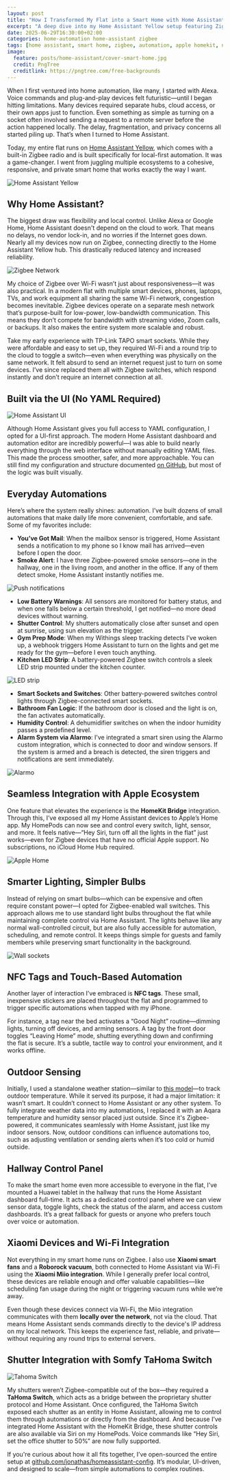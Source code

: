 ```yaml
---
layout: post
title: "How I Transformed My Flat into a Smart Home with Home Assistant"
excerpt: "A deep dive into my Home Assistant Yellow setup featuring Zigbee mesh networking, local-only device control, and advanced automations for a fully integrated smart home."
date: 2025-06-29T16:30:00+02:00
categories: home-automation home-assistant zigbee
tags: [home assistant, smart home, zigbee, automation, apple homekit, nfc, alarmo, home assistant yellow]
image:
  feature: posts/home-assistant/cover-smart-home.jpg
  credit: PngTree
  creditlink: https://pngtree.com/free-backgrounds
---
```



When I first ventured into home automation, like many, I started with Alexa. Voice commands and plug-and-play devices felt futuristic—until I began hitting limitations. Many devices required separate hubs, cloud access, or their own apps just to function. Even something as simple as turning on a socket often involved sending a request to a remote server before the action happened locally. The delay, fragmentation, and privacy concerns all started piling up. That’s when I turned to Home Assistant.

Today, my entire flat runs on [Home Assistant Yellow](https://www.home-assistant.io/yellow/), which comes with a built-in Zigbee radio and is built specifically for local-first automation. It was a game-changer. I went from juggling multiple ecosystems to a cohesive, responsive, and private smart home that works exactly the way I want.

![Home Assistant Yellow](/images/posts/home-assistant/home-assistant-yellow.jpg "Home Assistant Yellow")

## Why Home Assistant?

The biggest draw was flexibility and local control. Unlike Alexa or Google Home, Home Assistant doesn't depend on the cloud to work. That means no delays, no vendor lock-in, and no worries if the Internet goes down. Nearly all my devices now run on Zigbee, connecting directly to the Home Assistant Yellow hub. This drastically reduced latency and increased reliability.

![Zigbee Network](/images/posts/home-assistant/zigbee-network.png "Zigbee Network")

My choice of Zigbee over Wi-Fi wasn’t just about responsiveness—it was also practical. In a modern flat with multiple smart devices, phones, laptops, TVs, and work equipment all sharing the same Wi-Fi network, congestion becomes inevitable. Zigbee devices operate on a separate mesh network that’s purpose-built for low-power, low-bandwidth communication. This means they don’t compete for bandwidth with streaming video, Zoom calls, or backups. It also makes the entire system more scalable and robust.

Take my early experience with TP-Link TAPO smart sockets. While they were affordable and easy to set up, they required Wi-Fi and a round trip to the cloud to toggle a switch—even when everything was physically on the same network. It felt absurd to send an internet request just to turn on some devices. I’ve since replaced them all with Zigbee switches, which respond instantly and don’t require an internet connection at all.

## Built via the UI (No YAML Required)

![Home Assistant UI](/images/posts/home-assistant/ha_ss_1.png "Home Assistant UI")

Although Home Assistant gives you full access to YAML configuration, I opted for a UI-first approach. The modern Home Assistant dashboard and automation editor are incredibly powerful—I was able to build nearly everything through the web interface without manually editing YAML files. This made the process smoother, safer, and more approachable. You can still find my configuration and structure documented [on GitHub](https://github.com/jonathas/homeassistant-config), but most of the logic was built visually.

## Everyday Automations

Here’s where the system really shines: automation. I’ve built dozens of small automations that make daily life more convenient, comfortable, and safe. Some of my favorites include:

- **You’ve Got Mail**: When the mailbox sensor is triggered, Home Assistant sends a notification to my phone so I know mail has arrived—even before I open the door.
- **Smoke Alert**: I have three Zigbee-powered smoke sensors—one in the hallway, one in the living room, and another in the office. If any of them detect smoke, Home Assistant instantly notifies me.

![Push notifications](/images/posts/home-assistant/push-notifications.png "Push notifications")

- **Low Battery Warnings**: All sensors are monitored for battery status, and when one falls below a certain threshold, I get notified—no more dead devices without warning.
- **Shutter Control**: My shutters automatically close after sunset and open at sunrise, using sun elevation as the trigger.
- **Gym Prep Mode**: When my Withings sleep tracking detects I’ve woken up, a webhook triggers Home Assistant to turn on the lights and get me ready for the gym—before I even touch anything.
- **Kitchen LED Strip**: A battery-powered Zigbee switch controls a sleek LED strip mounted under the kitchen counter.

![LED strip](/images/posts/home-assistant/led-strip.jpg "LED strip")

- **Smart Sockets and Switches**: Other battery-powered switches control lights through Zigbee-connected smart sockets.
- **Bathroom Fan Logic**: If the bathroom door is closed and the light is on, the fan activates automatically.
- **Humidity Control**: A dehumidifier switches on when the indoor humidity passes a predefined level.
- **Alarm System via Alarmo**: I’ve integrated a smart siren using the Alarmo custom integration, which is connected to door and window sensors. If the system is armed and a breach is detected, the siren triggers and notifications are sent immediately.

![Alarmo](/images/posts/home-assistant/alarmo.png "Alarmo")

## Seamless Integration with Apple Ecosystem

One feature that elevates the experience is the **HomeKit Bridge** integration. Through this, I’ve exposed all my Home Assistant devices to Apple’s Home app. My HomePods can now see and control every switch, light, sensor, and more. It feels native—“Hey Siri, turn off all the lights in the flat” just works—even for Zigbee devices that have no official Apple support. No subscriptions, no iCloud Home Hub required.

![Apple Home](/images/posts/home-assistant/apple-home.png "Apple Home")

## Smarter Lighting, Simpler Bulbs

Instead of relying on smart bulbs—which can be expensive and often require constant power—I opted for Zigbee-enabled wall switches. This approach allows me to use standard light bulbs throughout the flat while maintaining complete control via Home Assistant. The lights behave like any normal wall-controlled circuit, but are also fully accessible for automation, scheduling, and remote control. It keeps things simple for guests and family members while preserving smart functionality in the background.

![Wall sockets](/images/posts/home-assistant/wall-sockets.jpg "Wall sockets")

## NFC Tags and Touch-Based Automation

Another layer of interaction I’ve embraced is **NFC tags**. These small, inexpensive stickers are placed throughout the flat and programmed to trigger specific automations when tapped with my iPhone.

For instance, a tag near the bed activates a “Good Night” routine—dimming lights, turning off devices, and arming sensors. A tag by the front door toggles “Leaving Home” mode, shutting everything down and confirming the flat is secure. It’s a subtle, tactile way to control your environment, and it works offline.

## Outdoor Sensing

Initially, I used a standalone weather station—similar to [this model](https://www.alza.cz/EN/sencor-sws-2850-d6159756.htm?o=10)—to track outdoor temperature. While it served its purpose, it had a major limitation: it wasn’t smart. It couldn’t connect to Home Assistant or any other system. To fully integrate weather data into my automations, I replaced it with an Aqara temperature and humidity sensor placed just outside. Since it's Zigbee-powered, it communicates seamlessly with Home Assistant, just like my indoor sensors. Now, outdoor conditions can influence automations too, such as adjusting ventilation or sending alerts when it’s too cold or humid outside.

## Hallway Control Panel

To make the smart home even more accessible to everyone in the flat, I’ve mounted a Huawei tablet in the hallway that runs the Home Assistant dashboard full-time. It acts as a dedicated control panel where we can view sensor data, toggle lights, check the status of the alarm, and access custom dashboards. It’s a great fallback for guests or anyone who prefers touch over voice or automation.

## Xiaomi Devices and Wi-Fi Integration

Not everything in my smart home runs on Zigbee. I also use **Xiaomi smart fans** and a **Roborock vacuum**, both connected to Home Assistant via Wi-Fi using the **Xiaomi Miio integration**. While I generally prefer local control, these devices are reliable enough and offer valuable capabilities—like scheduling fan usage during the night or triggering vacuum runs while we’re away.

Even though these devices connect via Wi-Fi, the Miio integration communicates with them **locally over the network**, not via the cloud. That means Home Assistant sends commands directly to the device's IP address on my local network. This keeps the experience fast, reliable, and private—without requiring any round trips to external servers.

## Shutter Integration with Somfy TaHoma Switch

![Tahoma Switch](/images/posts/home-assistant/tahoma-switch.jpgg "Tahoma Switch")

My shutters weren’t Zigbee-compatible out of the box—they required a **TaHoma Switch**, which acts as a bridge between the proprietary shutter protocol and Home Assistant. Once configured, the TaHoma Switch exposed each shutter as an entity in Home Assistant, allowing me to control them through automations or directly from the dashboard. And because I’ve integrated Home Assistant with the HomeKit Bridge, these shutter controls are also available via Siri on my HomePods. Voice commands like “Hey Siri, set the office shutter to 50%” are now fully supported.

If you're curious about how it all fits together, I’ve open-sourced the entire setup at [github.com/jonathas/homeassistant-config](https://github.com/jonathas/homeassistant-config). It’s modular, UI-driven, and designed to scale—from simple automations to complex routines.
